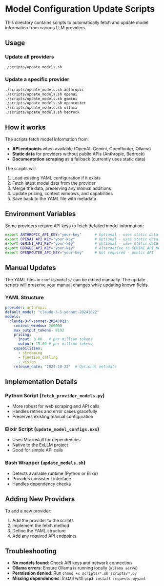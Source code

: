 # Model Configuration Update Scripts

This directory contains scripts to automatically fetch and update model information from various LLM providers.

## Usage

### Update all providers
```bash
./scripts/update_models.sh
```

### Update a specific provider
```bash
./scripts/update_models.sh anthropic
./scripts/update_models.sh openai
./scripts/update_models.sh gemini
./scripts/update_models.sh openrouter
./scripts/update_models.sh ollama
./scripts/update_models.sh bedrock
```

## How it works

The scripts fetch model information from:
- **API endpoints** when available (OpenAI, Gemini, OpenRouter, Ollama)
- **Static data** for providers without public APIs (Anthropic, Bedrock)
- **Documentation scraping** as a fallback (currently uses static data)

The scripts will:
1. Load existing YAML configuration if it exists
2. Fetch latest model data from the provider
3. Merge the data, preserving any manual additions
4. Update pricing, context windows, and capabilities
5. Save back to the YAML file with metadata

## Environment Variables

Some providers require API keys to fetch detailed model information:

```bash
export ANTHROPIC_API_KEY="your-key"      # Optional - uses static data if not provided
export OPENAI_API_KEY="your-key"         # Optional - uses static data if not provided
export GEMINI_API_KEY="your-key"         # Optional - uses static data if not provided
export GOOGLE_API_KEY="your-key"         # Alternative to GEMINI_API_KEY
export OPENROUTER_API_KEY="your-key"     # Not required - public API
```

## Manual Updates

The YAML files in `config/models/` can be edited manually. The update scripts will preserve your manual changes while updating known fields.

### YAML Structure
```yaml
provider: anthropic
default_model: "claude-3-5-sonnet-20241022"
models:
  claude-3-5-sonnet-20241022:
    context_window: 200000
    max_output_tokens: 8192
    pricing:
      input: 3.00   # per million tokens
      output: 15.00 # per million tokens
    capabilities:
      - streaming
      - function_calling
      - vision
    release_date: "2024-10-22"  # Optional metadata
```

## Implementation Details

### Python Script (`fetch_provider_models.py`)
- More robust for web scraping and API calls
- Handles retries and error cases gracefully
- Preserves existing manual configuration

### Elixir Script (`update_model_configs.exs`)
- Uses Mix.install for dependencies
- Native to the ExLLM project
- Good for simple API calls

### Bash Wrapper (`update_models.sh`)
- Detects available runtime (Python or Elixir)
- Provides consistent interface
- Handles dependency checks

## Adding New Providers

To add a new provider:

1. Add the provider to the scripts
2. Implement the fetch method
3. Define the YAML structure
4. Add any required API endpoints

## Troubleshooting

- **No models found**: Check API keys and network connection
- **Ollama errors**: Ensure Ollama is running locally (`ollama serve`)
- **Permission denied**: Run `chmod +x scripts/*.sh scripts/*.py`
- **Missing dependencies**: Install with `pip3 install requests pyyaml`